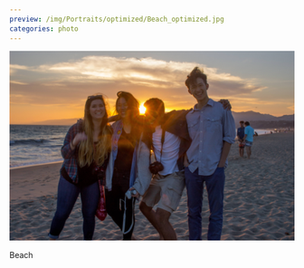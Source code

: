 ```yaml
---
preview: /img/Portraits/optimized/Beach_optimized.jpg
categories: photo
---
```


![Picture 1](/img/Portraits/Beach.jpg)

Beach
